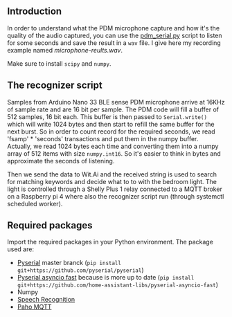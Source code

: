 ## Introduction

In order to understand what the PDM microphone capture and how it's the quality of the audio captured, you can use the [pdm_serial.py](https://github.com/TIT8/BLE-sensor_PDM-microphone/blob/master/python_receiver/pdm_serial.py) script to listen for some seconds and save the result in a `wav` file. I give here my recording example named _microphone-reults.wav_.

Make sure to install `scipy` and `numpy`.

## The recognizer script

Samples from Arduino Nano 33 BLE sense PDM microphone arrive at 16KHz of sample rate and are 16 bit per sample.
The PDM code will fill a buffer of 512 samples, 16 bit each. This buffer is then passed to `Serial.write()` which will write 1024 bytes and then start to refill the same buffer for the  next burst. 
So in order to count record for the required seconds, we read 'fsamp' * 'seconds' transactions and put them in the numpy buffer.  
Actually, we read 1024 bytes each time and converting them into a numpy array of 512 items with size `numpy.int16`. So it's easier to think in bytes and approximate the seconds of listening.

Then we send the data to Wit.Ai and the received string is used to search for matching keywords and decide what to to with the bedroom light. The light is controlled through a Shelly Plus 1 relay connected to a MQTT broker on a Raspberry pi 4 where also the recognizer script run (through systemctl scheduled worker).

## Required packages

Import the required packages in your Python environment. The package used are:

* [Pyserial](https://github.com/pyserial/pyserial) master branck (`pip install git+https://github.com/pyserial/pyserial`)
* [Pyserial asyncio fast](https://github.com/home-assistant-libs/pyserial-asyncio-fast) because is more up to date (`pip install git+https://github.com/home-assistant-libs/pyserial-asyncio-fast`)
* Numpy
* [Speech Recognition](https://pypi.org/project/SpeechRecognition/)
* [Paho MQTT](https://pypi.org/project/paho-mqtt/)


